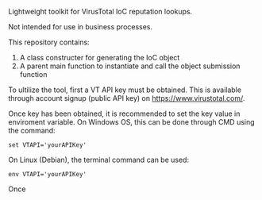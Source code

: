 Lightweight toolkit for VirusTotal IoC reputation lookups.

Not intended for use in business processes.

This repository contains:
1. A class constructer for generating the IoC object
2. A parent main function to instantiate and call the object submission function

To ultilize the tool, first a VT API key must be obtained.
This is available through account signup (public API key) on https://www.virustotal.com/.

Once key has been obtained, it is recommended to set the key value in enviroment variable.
On Windows OS, this can be done through CMD using the <set> command:

    set VTAPI='yourAPIKey'
    
On Linux (Debian), the terminal command <env> can be used:

    env VTAPI='yourAPIKey'
    
Once 
